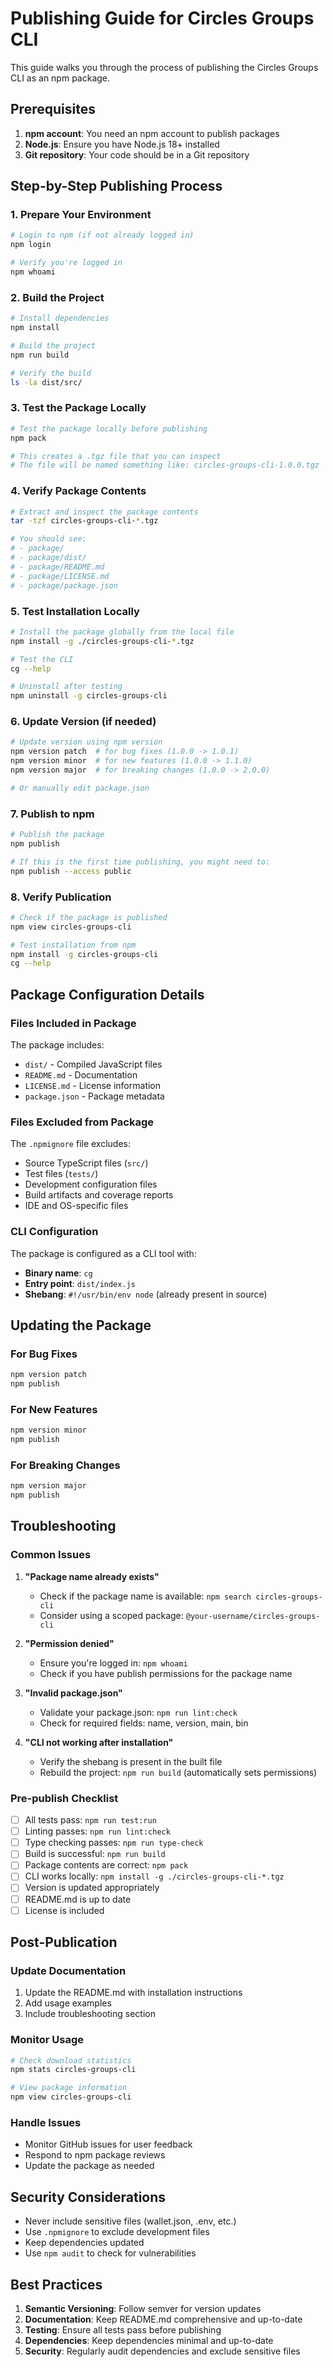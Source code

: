# Publishing Guide for Circles Groups CLI

This guide walks you through the process of publishing the Circles Groups CLI as an npm package.

## Prerequisites

1. **npm account**: You need an npm account to publish packages
2. **Node.js**: Ensure you have Node.js 18+ installed
3. **Git repository**: Your code should be in a Git repository

## Step-by-Step Publishing Process

### 1. Prepare Your Environment

```bash
# Login to npm (if not already logged in)
npm login

# Verify you're logged in
npm whoami
```

### 2. Build the Project

```bash
# Install dependencies
npm install

# Build the project
npm run build

# Verify the build
ls -la dist/src/
```

### 3. Test the Package Locally

```bash
# Test the package locally before publishing
npm pack

# This creates a .tgz file that you can inspect
# The file will be named something like: circles-groups-cli-1.0.0.tgz
```

### 4. Verify Package Contents

```bash
# Extract and inspect the package contents
tar -tzf circles-groups-cli-*.tgz

# You should see:
# - package/
# - package/dist/
# - package/README.md
# - package/LICENSE.md
# - package/package.json
```

### 5. Test Installation Locally

```bash
# Install the package globally from the local file
npm install -g ./circles-groups-cli-*.tgz

# Test the CLI
cg --help

# Uninstall after testing
npm uninstall -g circles-groups-cli
```

### 6. Update Version (if needed)

```bash
# Update version using npm version
npm version patch  # for bug fixes (1.0.0 -> 1.0.1)
npm version minor  # for new features (1.0.0 -> 1.1.0)
npm version major  # for breaking changes (1.0.0 -> 2.0.0)

# Or manually edit package.json
```

### 7. Publish to npm

```bash
# Publish the package
npm publish

# If this is the first time publishing, you might need to:
npm publish --access public
```

### 8. Verify Publication

```bash
# Check if the package is published
npm view circles-groups-cli

# Test installation from npm
npm install -g circles-groups-cli
cg --help
```

## Package Configuration Details

### Files Included in Package

The package includes:

- `dist/` - Compiled JavaScript files
- `README.md` - Documentation
- `LICENSE.md` - License information
- `package.json` - Package metadata

### Files Excluded from Package

The `.npmignore` file excludes:

- Source TypeScript files (`src/`)
- Test files (`tests/`)
- Development configuration files
- Build artifacts and coverage reports
- IDE and OS-specific files

### CLI Configuration

The package is configured as a CLI tool with:

- **Binary name**: `cg`
- **Entry point**: `dist/index.js`
- **Shebang**: `#!/usr/bin/env node` (already present in source)

## Updating the Package

### For Bug Fixes

```bash
npm version patch
npm publish
```

### For New Features

```bash
npm version minor
npm publish
```

### For Breaking Changes

```bash
npm version major
npm publish
```

## Troubleshooting

### Common Issues

1. **"Package name already exists"**
   - Check if the package name is available: `npm search circles-groups-cli`
   - Consider using a scoped package: `@your-username/circles-groups-cli`

2. **"Permission denied"**
   - Ensure you're logged in: `npm whoami`
   - Check if you have publish permissions for the package name

3. **"Invalid package.json"**
   - Validate your package.json: `npm run lint:check`
   - Check for required fields: name, version, main, bin

4. **"CLI not working after installation"**
   - Verify the shebang is present in the built file
   - Rebuild the project: `npm run build` (automatically sets permissions)

### Pre-publish Checklist

- [ ] All tests pass: `npm run test:run`
- [ ] Linting passes: `npm run lint:check`
- [ ] Type checking passes: `npm run type-check`
- [ ] Build is successful: `npm run build`
- [ ] Package contents are correct: `npm pack`
- [ ] CLI works locally: `npm install -g ./circles-groups-cli-*.tgz`
- [ ] Version is updated appropriately
- [ ] README.md is up to date
- [ ] License is included

## Post-Publication

### Update Documentation

1. Update the README.md with installation instructions
2. Add usage examples
3. Include troubleshooting section

### Monitor Usage

```bash
# Check download statistics
npm stats circles-groups-cli

# View package information
npm view circles-groups-cli
```

### Handle Issues

- Monitor GitHub issues for user feedback
- Respond to npm package reviews
- Update the package as needed

## Security Considerations

- Never include sensitive files (wallet.json, .env, etc.)
- Use `.npmignore` to exclude development files
- Keep dependencies updated
- Use `npm audit` to check for vulnerabilities

## Best Practices

1. **Semantic Versioning**: Follow semver for version updates
2. **Documentation**: Keep README.md comprehensive and up-to-date
3. **Testing**: Ensure all tests pass before publishing
4. **Dependencies**: Keep dependencies minimal and up-to-date
5. **Security**: Regularly audit dependencies and exclude sensitive files
